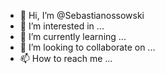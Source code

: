- 👋 Hi, I’m @Sebastianossowski
- 👀 I’m interested in ...
- 🌱 I’m currently learning ...
- 💞️ I’m looking to collaborate on ...
- 📫 How to reach me ...

<!---
Sebastianossowski/Sebastianossowski is a ✨ special ✨ repository because its `README.md` (this file) appears on your GitHub profile.
You can click the Preview link to take a look at your changes.
--->
